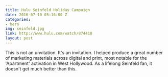 ```yaml
---
title: Hulu Seinfeld Holiday Campaign
date: 2016-07-10 05:16:00 Z
categories:
- hero
img: seinfeld.jpg
link: http://www.hulu.com/watch/874418
layout: post
---
```


This is not an unvitation. It's an invitation. I helped produce a great number of marketing materials across digital and print, most notable for the 'Apartment' activation in West Hollywood. As a lifelong Seinfeld fan, it doesn't get much better than this. 
